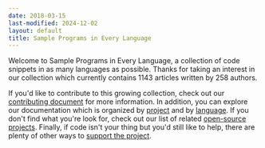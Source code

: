 ```yaml
---
date: 2018-03-15
last-modified: 2024-12-02
layout: default
title: Sample Programs in Every Language
---
```


Welcome to Sample Programs in Every Language, a collection of code snippets in as many languages as possible. Thanks for taking an interest in our collection which currently contains 1143 articles written by 258 authors.

If you'd like to contribute to this growing collection, check out our [contributing document](https://github.com/TheRenegadeCoder/sample-programs/blob/master/.github/CONTRIBUTING.md) for more information. In addition, you can explore our documentation which is organized by [project](/projects) and by [language](/languages). If you don't find what you're look for, check out our list of related [open-source projects](/related). Finally, if code isn't your thing but you'd still like to help, there are plenty of other ways to [support the project](https://therenegadecoder.com/updates/5-ways-you-can-support-the-renegade-coder/).